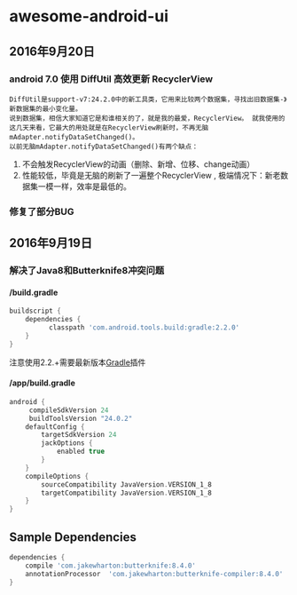 # awesome-android-ui

## 2016年9月20日

### android 7.0 使用 DiffUtil 高效更新 RecyclerView
    DiffUtil是support-v7:24.2.0中的新工具类，它用来比较两个数据集，寻找出旧数据集-》新数据集的最小变化量。 
    说到数据集，相信大家知道它是和谁相关的了，就是我的最爱，RecyclerView。 就我使用的这几天来看，它最大的用处就是在RecyclerView刷新时，不再无脑mAdapter.notifyDataSetChanged()。 
    以前无脑mAdapter.notifyDataSetChanged()有两个缺点：
1. 不会触发RecyclerView的动画（删除、新增、位移、change动画）
2. 性能较低，毕竟是无脑的刷新了一遍整个RecyclerView , 极端情况下：新老数据集一模一样，效率是最低的。  
### 修复了部分BUG

## 2016年9月19日

### 解决了Java8和Butterknife8冲突问题

#### /build.gradle
```groovy
buildscript {
    dependencies {
          classpath 'com.android.tools.build:gradle:2.2.0'
    }
}
```
 注意使用2.2.+需要最新版本[Gradle](http://www.javadoc.io/doc/com.android.tools.build/gradle/)插件
#### /app/build.gradle
```groovy
android {
     compileSdkVersion 24
     buildToolsVersion "24.0.2"
    defaultConfig {
        targetSdkVersion 24
        jackOptions {
            enabled true
        }
    }
    compileOptions {
        sourceCompatibility JavaVersion.VERSION_1_8
        targetCompatibility JavaVersion.VERSION_1_8
    }
}
```

## Sample Dependencies
```groovy
dependencies {
    compile 'com.jakewharton:butterknife:8.4.0'
    annotationProcessor  'com.jakewharton:butterknife-compiler:8.4.0'
}
```